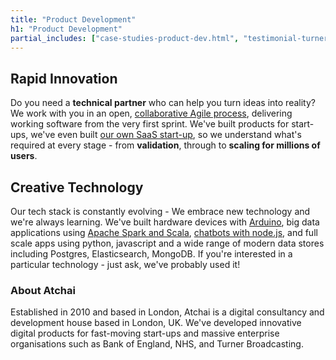 ```yaml
---
title: "Product Development"
h1: "Product Development"
partial_includes: ["case-studies-product-dev.html", "testimonial-turner.html"]
---
```


## Rapid Innovation
Do you need a <strong>technical partner</strong> who can help you turn ideas into reality?  We work with you in an open, <a href="about-us/how-we-work/">collaborative Agile process</a>, delivering working software from the very first sprint.  We've built products for start-ups, we've even built <a href="https://getdataseed.com">our own SaaS start-up</a>, so we understand what's required at every stage - from <strong>validation</strong>, through to <strong>scaling for millions of users</strong>.

## Creative Technology
Our tech stack is constantly evolving - We embrace new technology and we're always learning.  We've built hardware devices with <a href="/blog/2016-02-03-john-coltrane-nicolas-slonimsky-and-the-arduino-part-2/">Arduino</a>, big data applications using <a href="/portfolio/parity-group-groupseer/">Apache Spark and Scala</a>, <a href="portfolio/mindbot/">chatbots with node.js</a>, and full scale apps using python, javascript and a wide range of modern data stores including Postgres, Elasticsearch, MongoDB.  If you're interested in a particular technology - just ask, we've probably used it!

### About Atchai
Established in 2010 and based in London, Atchai is a digital consultancy and development house based in London, UK. We've developed innovative digital products for fast-moving start-ups and massive enterprise organisations such as Bank of England, NHS, and Turner Broadcasting.


<div class="row row-mod skills-images">
    <div class="col-lg-12 col-md-12 col-sm-12 col-xs-12">
      <div class="skills-logos skills-logos-upper">
          <div class="tech tech-Logos_js"></div>
          <div class="tech tech-Logos_heroku"></div>
          <div class="tech tech-Logos_python"></div>
          <div class="tech tech-drupal"></div>
      </div>
      <div class="skills-logos skills-logos-lower">
          <div class="tech tech-Logos_amazon"></div>
          <div class="tech tech-Logos_solr"></div>
          <div class="tech tech-Logos_elastic"></div>
          <div class="tech tech-Logos_ApacheSpark"></div>
      </div>
    </div>
</div>